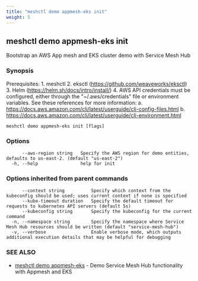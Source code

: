 ```yaml
---
title: "meshctl demo appmesh-eks init"
weight: 5
---
```

## meshctl demo appmesh-eks init

Bootstrap an AWS App mesh and EKS cluster demo with Service Mesh Hub

### Synopsis


Prerequisites:
	1. meshctl
	2. eksctl (https://github.com/weaveworks/eksctl)
	3. Helm (https://helm.sh/docs/intro/install/)
	4. AWS API credentials must be configured, either through the "~/.aws/credentials" file or environment variables. See these references for more information:
         a. https://docs.aws.amazon.com/cli/latest/userguide/cli-config-files.html
         b. https://docs.aws.amazon.com/cli/latest/userguide/cli-environment.html


```
meshctl demo appmesh-eks init [flags]
```

### Options

```
      --aws-region string   Specify the AWS region for demo entities, defaults to us-east-2. (default "us-east-2")
  -h, --help                help for init
```

### Options inherited from parent commands

```
      --context string          Specify which context from the kubeconfig should be used; uses current context if none is specified
      --kube-timeout duration   Specify the default timeout for requests to kubernetes API servers (default 5s)
      --kubeconfig string       Specify the kubeconfig for the current command
  -n, --namespace string        Specify the namespace where Service Mesh Hub resources should be written (default "service-mesh-hub")
  -v, --verbose                 Enable verbose mode, which outputs additional execution details that may be helpful for debugging
```

### SEE ALSO

* [meshctl demo appmesh-eks](../meshctl_demo_appmesh-eks)	 - Demo Service Mesh Hub functionality with Appmesh and EKS

